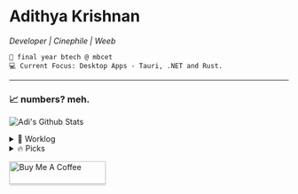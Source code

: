 <div>   
    
# Adithya Krishnan 
*Developer | Cinephile | Weeb*

    💼 final year btech @ mbcet  
    💻 Current Focus: Desktop Apps - Tauri, .NET and Rust.  

---

</div>

### 📈 numbers? meh.  
 ![Adi's Github Stats](https://github-readme-stats.vercel.app/api?username=fal3n-4ngel&count_private=true&show_icons=true&theme=github_dark_dimmed)


<details>
  <summary>🌱 Worklog  </summary>

  - [fal3n-4ngel/prescription-app](https://github.com/fal3n-4ngel/prescription-app) -  (1 month ago)
  - [fal3n-4ngel/resume](https://github.com/fal3n-4ngel/resume) -  (1 month ago)
  - [fal3n-4ngel/dotfiles](https://github.com/fal3n-4ngel/dotfiles) - Dotfiles of my Personal System (4 months ago)
  - [fal3n-4ngel/git-wrapped24](https://github.com/fal3n-4ngel/git-wrapped24) - Git Wrapped is a web application that provides a beautiful visualization of your GitHub contributions. (5 months ago)
  - [fal3n-4ngel/ollama-chat](https://github.com/fal3n-4ngel/ollama-chat) -  (5 months ago)
</details>

<details>
  <summary>🔥 Picks </summary>
   
  - [helallao/perplexity-ai](https://github.com/helallao/perplexity-ai) - Unofficial API Wrapper for Perplexity.ai &#43; Account Generator with Web Interface (4 days ago)
  - [landing-ai/vision-agent](https://github.com/landing-ai/vision-agent) - Vision agent (2 weeks ago)
  - [hacksider/Deep-Live-Cam](https://github.com/hacksider/Deep-Live-Cam) - real time face swap and one-click video deepfake with only a single image (3 weeks ago)
  - [simple-icons/simple-icons](https://github.com/simple-icons/simple-icons) - SVG icons for popular brands (1 month ago)
  - [PatrickJS/awesome-cursorrules](https://github.com/PatrickJS/awesome-cursorrules) - 📄 A curated list of awesome .cursorrules files (1 month ago)
</details>


<a href="https://www.buymeacoffee.com/fal3n4ngel" target="_blank"><img src="https://www.buymeacoffee.com/assets/img/custom_images/orange_img.png" alt="Buy Me A Coffee" style="height: 41px !important;width: 174px !important;box-shadow: 0px 3px 2px 0px rgba(190, 190, 190, 0.5) !important;-webkit-box-shadow: 0px 3px 2px 0px rgba(190, 190, 190, 0.5) !important;" ></a>


